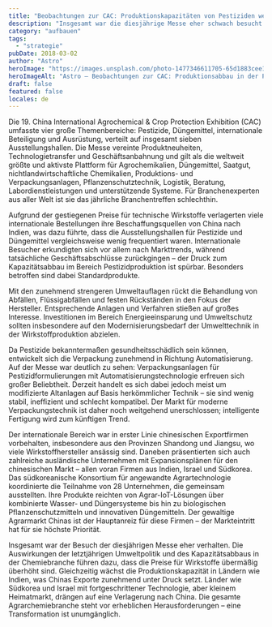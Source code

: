 ```yaml
---
title: "Beobachtungen zur CAC: Produktionskapazitäten von Pestiziden werden abgebaut"
description: "Insgesamt war die diesjährige Messe eher schwach besucht. Aufgrund der"
category: "aufbauen"
tags:
  - "strategie"
pubDate: 2018-03-02
author: "Astro"
heroImage: "https://images.unsplash.com/photo-1477346611705-65d1883cee1e"
heroImageAlt: "Astro – Beobachtungen zur CAC: Produktionsabbau in der Pestizidindustrie"
draft: false
featured: false
locales: de
---
```


Die 19. China International Agrochemical & Crop Protection Exhibition (CAC) umfasste vier große Themenbereiche: Pestizide, Düngemittel, internationale Beteiligung und Ausrüstung, verteilt auf insgesamt sieben Ausstellungshallen. Die Messe vereinte Produktneuheiten, Technologietransfer und Geschäftsanbahnung und gilt als die weltweit größte und aktivste Plattform für Agrochemikalien, Düngemittel, Saatgut, nichtlandwirtschaftliche Chemikalien, Produktions- und Verpackungsanlagen, Pflanzenschutztechnik, Logistik, Beratung, Labordienstleistungen und unterstützende Systeme. Für Branchenexperten aus aller Welt ist sie das jährliche Branchentreffen schlechthin.

Aufgrund der gestiegenen Preise für technische Wirkstoffe verlagerten viele internationale Bestellungen ihre Beschaffungsquellen von China nach Indien, was dazu führte, dass die Ausstellungshallen für Pestizide und Düngemittel vergleichsweise wenig frequentiert waren. Internationale Besucher erkundigten sich vor allem nach Markttrends, während tatsächliche Geschäftsabschlüsse zurückgingen – der Druck zum Kapazitätsabbau im Bereich Pestizidproduktion ist spürbar. Besonders betroffen sind dabei Standardprodukte.

Mit den zunehmend strengeren Umweltauflagen rückt die Behandlung von Abfällen, Flüssigabfällen und festen Rückständen in den Fokus der Hersteller. Entsprechende Anlagen und Verfahren stießen auf großes Interesse. Investitionen im Bereich Energieeinsparung und Umweltschutz sollten insbesondere auf den Modernisierungsbedarf der Umwelttechnik in der Wirkstoffproduktion abzielen.

Da Pestizide bekanntermaßen gesundheitsschädlich sein können, entwickelt sich die Verpackung zunehmend in Richtung Automatisierung. Auf der Messe war deutlich zu sehen: Verpackungsanlagen für Pestizidformulierungen mit Automatisierungstechnologie erfreuen sich großer Beliebtheit. Derzeit handelt es sich dabei jedoch meist um modifizierte Altanlagen auf Basis herkömmlicher Technik – sie sind wenig stabil, ineffizient und schlecht kompatibel. Der Markt für moderne Verpackungstechnik ist daher noch weitgehend unerschlossen; intelligente Fertigung wird zum künftigen Trend.

Der internationale Bereich war in erster Linie chinesischen Exportfirmen vorbehalten, insbesondere aus den Provinzen Shandong und Jiangsu, wo viele Wirkstoffhersteller ansässig sind. Daneben präsentierten sich auch zahlreiche ausländische Unternehmen mit Expansionsplänen für den chinesischen Markt – allen voran Firmen aus Indien, Israel und Südkorea. Das südkoreanische Konsortium für angewandte Agrartechnologie koordinierte die Teilnahme von 28 Unternehmen, die gemeinsam ausstellten. Ihre Produkte reichten von Agrar-IoT-Lösungen über kombinierte Wasser- und Düngersysteme bis hin zu biologischen Pflanzenschutzmitteln und innovativen Düngemitteln. Der gewaltige Agrarmarkt Chinas ist der Hauptanreiz für diese Firmen – der Markteintritt hat für sie höchste Priorität.

Insgesamt war der Besuch der diesjährigen Messe eher verhalten. Die Auswirkungen der letztjährigen Umweltpolitik und des Kapazitätsabbaus in der Chemiebranche führen dazu, dass die Preise für Wirkstoffe übermäßig überhöht sind. Gleichzeitig wächst die Produktionskapazität in Ländern wie Indien, was Chinas Exporte zunehmend unter Druck setzt. Länder wie Südkorea und Israel mit fortgeschrittener Technologie, aber kleinem Heimatmarkt, drängen auf eine Verlagerung nach China. Die gesamte Agrarchemiebranche steht vor erheblichen Herausforderungen – eine Transformation ist unumgänglich.
